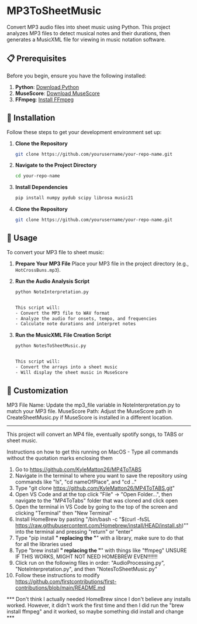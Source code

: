 # MP3ToSheetMusic

Convert MP3 audio files into sheet music using Python. This project analyzes MP3 files to detect musical notes and their durations, then generates a MusicXML file for viewing in music notation software.

## 📋 Prerequisites

Before you begin, ensure you have the following installed:

1. **Python**: [Download Python](https://www.python.org/)
2. **MuseScore**: [Download MuseScore](https://musescore.org/)
3. **FFmpeg**: [Install FFmpeg](https://ffmpeg.org/download.html)

## 🚀 Installation

Follow these steps to get your development environment set up:

1. **Clone the Repository**
   ```bash
   git clone https://github.com/yourusername/your-repo-name.git

2. **Navigate to the Project Directory**
   ```bash
   cd your-repo-name

3. **Install Dependencies**
   ```bash
   pip install numpy pydub scipy librosa music21

4. **Clone the Repository**
   ```bash
   git clone https://github.com/yourusername/your-repo-name.git


## 🎵 Usage

To convert your MP3 file to sheet music:

1. **Prepare Your MP3 File**
   Place your MP3 file in the project directory (e.g., `HotCrossBuns.mp3`).

2. **Run the Audio Analysis Script**
   ```bash
   python NoteInterpretation.py


   This script will:
   - Convert the MP3 file to WAV format
   - Analyze the audio for onsets, tempo, and frequencies
   - Calculate note durations and interpret notes

3. **Run the MusicXML File Creation Script**
   ```bash
   python NotesToSheetMusic.py


   This script will:
   - Convert the arrays into a sheet music
   - Will display the sheet music in MuseScore

## 🔧 Customization
MP3 File Name: Update the mp3_file variable in NoteInterpretation.py to match your MP3 file.
MuseScore Path: Adjust the MuseScore path in CreateSheetMusic.py if MuseScore is installed in a different location.
















---------------------------------------------------------------------------------------------------------------------------------------
This project will convert an MP4 file, eventually spotify songs, to TABS or sheet music.

Instructions on how to get this running on MacOS - Type all commands without the quotation marks enclosing them

1) Go to https://github.com/KyleMatton26/MP4ToTABS
2) Navigate in the terminal to where you want to save the repository using commands like "ls", "cd nameOfPlace", and "cd .."
2) Type "git clone https://github.com/KyleMatton26/MP4ToTABS.git"
3) Open VS Code and at the top click "File" -> "Open Folder...", then navigate to the "MP4ToTabs" folder that was cloned and click open
4) Open the terminal in VS Code by going to the top of the screen and clicking "Terminal" then "New Terminal"
5) Install HomeBrew by pasting "/bin/bash -c "$(curl -fsSL https://raw.githubusercontent.com/Homebrew/install/HEAD/install.sh)"" into the terminal and pressing "return" or "enter"
6) Type "pip install ______" replacing the "______" with a library, make sure to do that for all the libraries used
7) Type "brew install ______" replacing the "______" with things like "ffmpeg" UNSURE IF THIS WORKS, MIGHT NOT NEED HOMEBREW EVEN!!!!!!!
8) Click run on the following files in order: "AudioProcessing.py", "NoteInterpretation.py", and then "NotesToSheetMusic.py"
9) Follow these instructions to modify https://github.com/firstcontributions/first-contributions/blob/main/README.md


*** Don't think I actually needed HomeBrew since I don't believe any installs worked. However, it didn't work the first time and then I did run the "brew install ffmpeg" and it worked, so maybe something did install and change ***